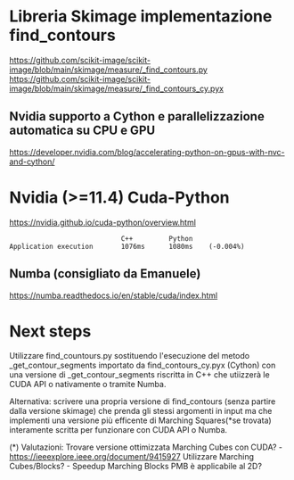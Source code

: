 
# Libreria Skimage implementazione find_contours
https://github.com/scikit-image/scikit-image/blob/main/skimage/measure/_find_contours.py
https://github.com/scikit-image/scikit-image/blob/main/skimage/measure/_find_contours_cy.pyx

## Nvidia supporto a Cython e parallelizzazione automatica su CPU e GPU 
https://developer.nvidia.com/blog/accelerating-python-on-gpus-with-nvc-and-cython/



# Nvidia (>=11.4) Cuda-Python
https://nvidia.github.io/cuda-python/overview.html
	
                                C++         Python
    Application execution       1076ms      1080ms    (-0.004%)

## Numba (consigliato da Emanuele)
https://numba.readthedocs.io/en/stable/cuda/index.html


# Next steps
Utilizzare find_countours.py sostituendo l'esecuzione del metodo 
_get_contour_segments importato da find_contours_cy.pyx (Cython)
con una versione di _get_contour_segments riscritta in C++ che 
utiizzerà le CUDA API o nativamente o tramite Numba.

Alternativa:
scrivere una propria versione di find_contours 
(senza partire dalla versione skimage) che prenda gli stessi
argomenti in input ma che implementi una versione più efficente di
Marching Squares(*se trovata) interamente scritta per
funzionare con CUDA API o Numba.

(*) Valutazioni:
        Trovare versione ottimizzata Marching Cubes con CUDA?
            - https://ieeexplore.ieee.org/document/9415927
        Utilizzare Marching Cubes/Blocks? 
            - Speedup Marching Blocks PMB è applicabile al 2D?
        






